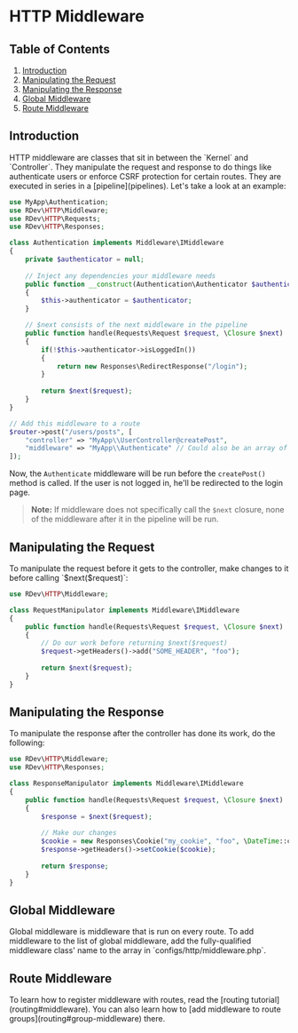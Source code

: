# HTTP Middleware

## Table of Contents
1. [Introduction](#introduction)
2. [Manipulating the Request](#manipulating-the-request)
3. [Manipulating the Response](#manipulating-the-response)
4. [Global Middleware](#global-middleware)
5. [Route Middleware](#route-middleware)
  
<h2 id="introduction">Introduction</h2>
HTTP middleware are classes that sit in between the `Kernel` and `Controller`.  They manipulate the request and response to do things like authenticate users or enforce CSRF protection for certain routes.  They are executed in series in a [pipeline](pipelines).  Let's take a look at an example:

```php
use MyApp\Authentication;
use RDev\HTTP\Middleware;
use RDev\HTTP\Requests;
use RDev\HTTP\Responses;

class Authentication implements Middleware\IMiddleware
{
    private $authenticator = null;
    
    // Inject any dependencies your middleware needs
    public function __construct(Authentication\Authenticator $authenticator)
    {
        $this->authenticator = $authenticator;
    }

    // $next consists of the next middleware in the pipeline
    public function handle(Requests\Request $request, \Closure $next)
    {
        if(!$this->authenticator->isLoggedIn())
        {
            return new Responses\RedirectResponse("/login");
        }
        
        return $next($request);
    }
}

// Add this middleware to a route
$router->post("/users/posts", [
    "controller" => "MyApp\\UserController@createPost",
    "middleware" => "MyApp\\Authenticate" // Could also be an array of middleware
]);
```

Now, the `Authenticate` middleware will be run before the `createPost()` method is called.  If the user is not logged in, he'll be redirected to the login page.

> **Note:** If middleware does not specifically call the `$next` closure, none of the middleware after it in the pipeline will be run.

<h2 id="manipulating-the-request">Manipulating the Request</h2>
To manipulate the request before it gets to the controller, make changes to it before calling `$next($request)`:

```php
use RDev\HTTP\Middleware;

class RequestManipulator implements Middleware\IMiddleware
{
    public function handle(Requests\Request $request, \Closure $next)
    {
        // Do our work before returning $next($request)
        $request->getHeaders()->add("SOME_HEADER", "foo");
        
        return $next($request);
    }
}
```

<h2 id="manipulating-the-response">Manipulating the Response</h2>
To manipulate the response after the controller has done its work, do the following:

```php
use RDev\HTTP\Middleware;
use RDev\HTTP\Responses;

class ResponseManipulator implements Middleware\IMiddleware
{
    public function handle(Requests\Request $request, \Closure $next)
    {
        $response = $next($request);
        
        // Make our changes
        $cookie = new Responses\Cookie("my_cookie", "foo", \DateTime::createFromFormat("+1 week"));
        $response->getHeaders()->setCookie($cookie);
        
        return $response;
    }
}
```

<h2 id="global-middleware">Global Middleware</h2>
Global middleware is middleware that is run on every route.  To add middleware to the list of global middleware, add the fully-qualified middleware class' name to the array in `configs/http/middleware.php`.

<h2 id="route-middleware">Route Middleware</h2>
To learn how to register middleware with routes, read the [routing tutorial](routing#middleware).  You can also learn how to [add middleware to route groups](routing#group-middleware) there.